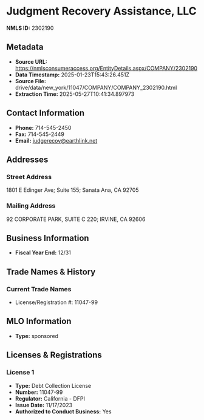 # Judgment Recovery Assistance, LLC

**NMLS ID:** 2302190

## Metadata
- **Source URL:** https://nmlsconsumeraccess.org/EntityDetails.aspx/COMPANY/2302190
- **Data Timestamp:** 2025-01-23T15:43:26.451Z
- **Source File:** drive/data/new_york/11047/COMPANY/COMPANY_2302190.html
- **Extraction Time:** 2025-05-27T10:41:34.897973

## Contact Information
- **Phone:** 714-545-2450
- **Fax:** 714-545-2449
- **Email:** judgerecov@earthlink.net

## Addresses
### Street Address
1801 E Edinger Ave; Suite 155; Sanata Ana, CA 92705

### Mailing Address
92 CORPORATE PARK, SUITE C 220; IRVINE, CA 92606

## Business Information
- **Fiscal Year End:** 12/31

## Trade Names & History
### Current Trade Names
- License/Registration #: 11047-99

## MLO Information
- **Type:** sponsored

## Licenses & Registrations

### License 1
- **Type:** Debt Collection License
- **Number:** 11047-99
- **Regulator:** California - DFPI
- **Issue Date:** 11/17/2023
- **Authorized to Conduct Business:** Yes
